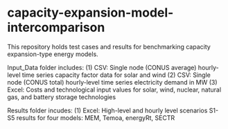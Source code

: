 # capacity-expansion-model-intercomparison

This repository holds test cases and results for benchmarking capacity expansion-type energy models.

Input_Data folder includes:
(1) CSV: Single node (CONUS average) hourly-level time series capacity factor data for solar and wind
(2) CSV: Single node (CONUS total) hourly-level time series electricity demand in MW
(3) Excel: Costs and technological input values for solar, wind, nuclear, natural gas, and battery storage technologies

Results folder incudes:
(1) Excel: High-level and hourly level scenarios S1-S5 results for four models: MEM, Temoa, energyRt, SECTR
